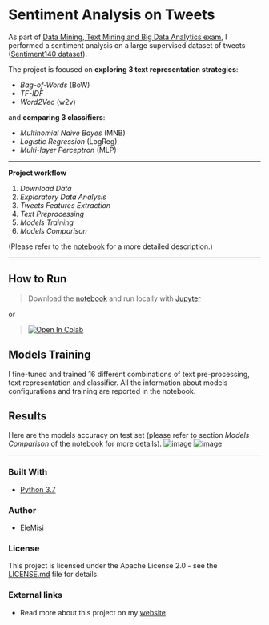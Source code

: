 # Sentiment Analysis on Tweets

As part of [Data Mining, Text Mining and Big Data Analytics exam](https://www.unibo.it/en/teaching/course-unit-catalogue/course-unit/2020/446610), I performed a sentiment analysis on a large supervised dataset of tweets ([Sentiment140 dataset](https://www.kaggle.com/kazanova/sentiment140)). 

The project is focused on **exploring 3 text representation strategies**:
* *Bag-of-Words* (BoW)
* *TF-IDF* 
* *Word2Vec* (w2v) 

and **comparing 3 classifiers**:
* *Multinomial Naive Bayes* (MNB)
* *Logistic Regression* (LogReg)
* *Multi-layer Perceptron* (MLP)
_________________________
**Project workflow**


1.   *Download Data*
2.   *Exploratory Data Analysis*
3.   *Tweets Features Extraction*
4.   *Text Preprocessing*
5.   *Models Training*
6.   *Models Comparison* 


(Please refer to the [notebook](https://github.com/EleMisi/TinyProjects/blob/master/Tweets_Sentiment_Analysis/tweets_sentiment_analysis.ipynb) for a more detailed description.)
_________________________

## How to Run
> Download the [notebook](https://github.com/EleMisi/TinyProjects/blob/master/Tweets_Sentiment_Analysis/tweets_sentiment_analysis.ipynb) and run locally with [Jupyter](https://jupyter.org/)  
 
or  

> [![Open In Colab](https://colab.research.google.com/assets/colab-badge.svg)](https://colab.research.google.com/drive/1rMkiqWoQvKZJAD4D2TqZTLexob6csivd?usp=sharing)

## Models Training
I fine-tuned and trained 16 different combinations of text pre-processing, text representation and classifier.
All the information about models configurations and training are reported in the notebook.

## Results
Here are the models accuracy on test set (please refer to section *Models Comparison* of the notebook for more details).
![image](https://user-images.githubusercontent.com/33552669/114263696-725b1900-99e7-11eb-9fdd-12299069beb3.png)
![image](https://user-images.githubusercontent.com/33552669/114263707-79822700-99e7-11eb-852b-5c813982fd14.png)

______________________

### Built With

* [Python 3.7](https://www.python.org/downloads/release/python-370/)


### Author

* [EleMisi](https://github.com/EleMisi)


### License

This project is licensed under the Apache License 2.0 - see the [LICENSE.md](https://github.com/EleMisi/TinyProjects/blob/master/LICENSE) file for details.

### External links
* Read more about this project on my [website](https://eleonoramisino.altervista.org/sentiment-analysis-on-tweets/).
